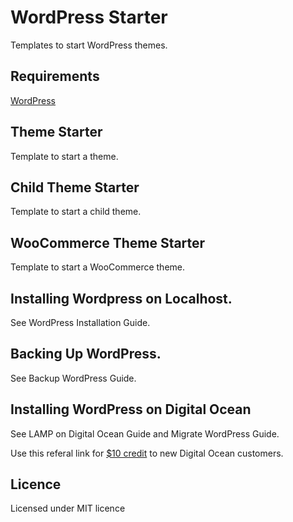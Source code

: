 # WordPress Starter

Templates to start WordPress themes.

## Requirements

[WordPress](http://wordpress.com)

## Theme Starter

Template to start a theme.

## Child Theme Starter

Template to start a child theme.

## WooCommerce Theme Starter

Template to start a WooCommerce theme.

## Installing Wordpress on Localhost.

See WordPress Installation Guide.

## Backing Up WordPress.

See Backup WordPress Guide.

## Installing WordPress on Digital Ocean

See LAMP on Digital Ocean Guide and Migrate WordPress Guide.

Use this referal link for [$10 credit](https://m.do.co/c/1df7d12039c5) to new Digital Ocean customers.

## Licence

Licensed under MIT licence